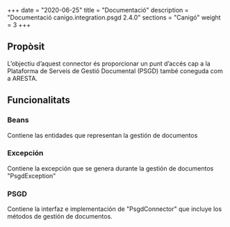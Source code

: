 +++
date        = "2020-06-25"
title       = "Documentació"
description = "Documentació canigo.integration.psgd 2.4.0"
sections    = "Canigó"
weight      = 3
+++

## Propòsit

L’objectiu d’aquest connector és proporcionar un punt d’accés cap a la Plataforma de Serveis de Gestió Documental (PSGD) també coneguda com a ARESTA.

## Funcionalitats

### Beans

Contiene las entidades que representan la gestión de documentos

### Excepción

Contiene la excepción que se genera durante la gestión de documentos "PsgdException"

### PSGD

Contiene la interfaz e implementación de "PsgdConnector" que incluye los métodos de gestión de documentos. 
